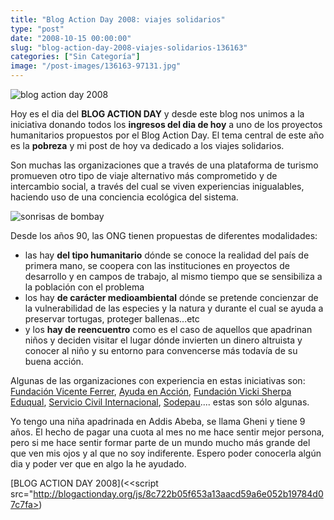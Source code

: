 ```yaml
---
title: "Blog Action Day 2008: viajes solidarios"
type: "post"
date: "2008-10-15 00:00:00"
slug: "blog-action-day-2008-viajes-solidarios-136163"
categories: ["Sin Categoría"]
image: "/post-images/136163-97131.jpg"
---
```


![blog action day 2008](/post-images/136163-97131.jpg "blog action day 2008")

Hoy es el dia del **BLOG ACTION DAY** y desde este blog nos unimos a la iniciativa donando todos los **ingresos del dia de hoy** a uno de los proyectos humanitarios propuestos por el Blog Action Day. El tema central de este año es la **pobreza** y mi post de hoy va dedicado a los viajes solidarios.

Son muchas las organizaciones que a través de una plataforma de turismo promueven otro tipo de viaje alternativo más comprometido y de intercambio social, a través del cual se viven experiencias inigualables, haciendo uso de una conciencia ecológica del sistema.

![sonrisas de bombay](/post-images/136163-97130.jpg "sonrisas de bombay")

Desde los años 90, las ONG tienen propuestas de diferentes modalidades:

- las hay **del tipo humanitario** dónde se conoce la realidad del país de primera mano, se coopera con las instituciones en proyectos de desarrollo y en campos de trabajo, al mismo tiempo que se sensibiliza a la población con el problema
- los hay **de carácter medioambiental** dónde se pretende concienzar de la vulnerabilidad de las especies y la natura y durante el cual se ayuda a preservar tortugas, proteger ballenas...etc
- y los **hay de reencuentro** como es el caso de aquellos que apadrinan niños y deciden visitar el lugar dónde invierten un dinero altruista y conocer al niño y su entorno para convencerse más todavía de su buena acción.

Algunas de las organizaciones con experiencia en estas iniciativas son: [Fundación Vicente Ferrer](http://www.fundacionvicenteferrer.org/esp/index.php), [Ayuda en Acción](http://www.ayudaenaccion.org/), [Fundación Vicki Sherpa Eduqual](http://www.eduqual.org/), [Servicio Civil Internacional](http://www.ongsci.org/es/index.php), [Sodepau](http://www.sodepau.org/spip/).... estas son sólo algunas.

Yo tengo una niña apadrinada en Addis Abeba, se llama Gheni y tiene 9 años. El hecho de pagar una cuota al mes no me hace sentir mejor persona, pero si me hace sentir formar parte de un mundo mucho más grande del que ven mis ojos y al que no soy indiferente. Espero poder conocerla algún dia y poder ver que en algo la he ayudado.

[BLOG ACTION DAY 2008](<<script src="http://blogactionday.org/js/8c722b05f653a13aacd59a6e052b19784d07c7fa>)